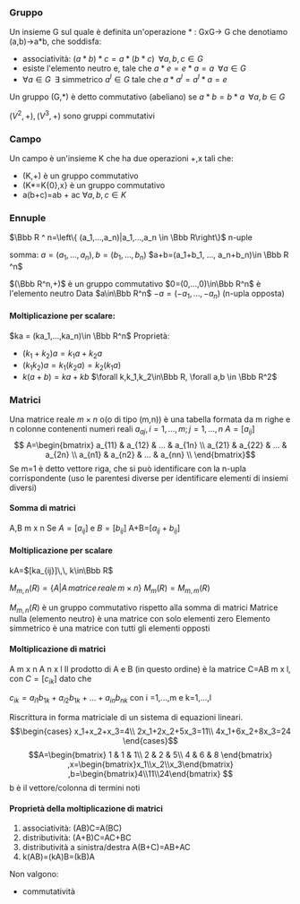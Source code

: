 
### Gruppo
Un insieme G sul quale è definita un'operazione $*$ : GxG-> G che denotiamo (a,b)->a$*$b, che soddisfa:
- associatività: $(a* b)* c=a* (b * c)\;\; \forall a,b,c \in G$
- esiste l'elemento neutro e, tale che $a * e = e * a = a \;\; \forall a \in G$
- $\forall a \in G\;\; \exists$ simmetrico $a^I \in G$ tale che $a* a^I=a^I * a = e$

Un gruppo (G,$*$) è detto commutativo (abeliano) se $a* b=b* a \,\,\, \forall a,b\in G$

$(V^2, +),(V^3,+)$ sono gruppi commutativi

### Campo
Un campo è un'insieme K che ha due operazioni +,x tali che:
- (K,+) è un gruppo commutativo
- (K*=K\{0},x} è un gruppo commutativo
- a(b+c)=ab + ac $\forall a,b,c \in K$

### Ennuple
$\Bbb R ^ n=\left\{ (a_1,...,a_n)|a_1,...,a_n \in \Bbb R\right\}$
n-uple

somma: $a=(a_1,...,a_n), b=(b_1,...,b_n)$
$a+b=(a_1+b_1, ..., a_n+b_n)\in \Bbb R ^n$

$(\Bbb R^n,+)$ è un gruppo commutativo
$0=(0,...,0)\in\Bbb R^n$ è l'elemento neutro
Data $a\in\Bbb R^n$ $-a=(-a_1,...,-a_n)$ (n-upla opposta)

#### Moltiplicazione per scalare:
$ka = (ka_1,...,ka_n)\in \Bbb R^n$
Proprietà:
- $(k_1+k_2)a=k_1a+k_2a$
- $(k_1k_2)a=k_1(k_2a)=k_2(k_1a)$
- $k(a+b)=ka+kb$
$\forall k,k_1,k_2\in\Bbb R, \forall a,b \in \Bbb R^2$

### Matrici
Una matrice reale $m\times n$ o(o di tipo (m,n)) è una tabella formata da m righe e n colonne contenenti numeri reali $a_{aj},i=1,...,m; j=1,...,n$
$A=[a_{ij}]$
$$ A=\begin{bmatrix}
a_{11} & a_{12} & ... & a_{1n} \\
a_{21} & a_{22} & ... & a_{2n} \\
a_{n1} & a_{n2} & ... & a_{nn} \\
\end{bmatrix}$$
Se m=1 è detto vettore riga, che si può identificare con la n-upla corrispondente (uso le parentesi diverse per identificare elementi di insiemi diversi)

#### Somma di matrici
A,B m x n
Se $A=[a_{ij}]$ e $B=[b_{ij}]$
A+B=$[a_{ij}+b_{ij}]$
#### Moltiplicazione per scalare
kA=$[ka_{ij}]\,\, k\in\Bbb R$

$M_{m,n}(R)=\{A|A\,matrice\,reale\,m\times n\}$
$M_{m}(R)=M_{m,m}(R)$

$M_{m,n}(R)$ è un gruppo commutativo rispetto alla somma di matrici
Matrice nulla (elemento neutro) è una matrice con solo elementi zero
Elemento simmetrico è una matrice con tutti gli elementi opposti

#### Moltiplicazione di matrici
A m x n   A n x l
Il prodotto di A e B (in questo ordine) è la matrice C=AB m x l, con $C=[c_{ik}]$
dato che

$c_{ik}=a_{i1}b_{1k}+a_{i2}b_{1k}+...+a_{in}b_{nk}$
con i =1,...,m e k=1,...,l


Riscrittura in forma matriciale di un sistema di equazioni lineari.
$$\begin{cases}
x_1+x_2+x_3=4\\
2x_1+2x_2+5x_3=11\\
4x_1+6x_2+8x_3=24
\end{cases}$$
$$A=\begin{bmatrix}
1 & 1 & 1\\
2 & 2 & 5\\
4 & 6 & 8
\end{bmatrix}
,x=\begin{bmatrix}x_1\\x_2\\x_3\end{bmatrix}
,b=\begin{bmatrix}4\\11\\24\end{bmatrix}
$$
b è il vettore/colonna di termini noti

#### Proprietà della moltiplicazione di matrici
1. associatività: (AB)C=A(BC)
2. distributività: (A+B)C=AC+BC
3. distributività a sinistra/destra A(B+C)=AB+AC
4. k(AB)=(kA)B=(kB)A

Non valgono:
- commutatività